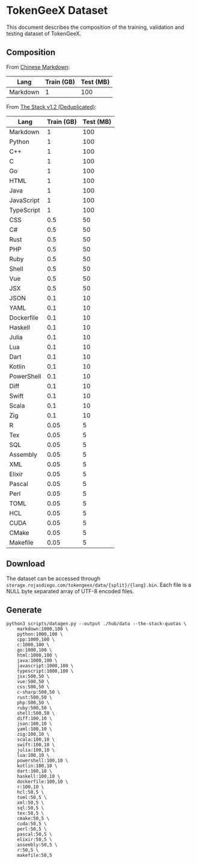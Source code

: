 # TokenGeeX Dataset

This document describes the composition of the training, validation and testing dataset of TokenGeeX.

## Composition

From [Chinese Markdown](https://huggingface.co/datasets/rojas-diego/chinese-markdown):

| Lang     | Train (GB) | Test (MB) |
| -------- | ---------- | --------- |
| Markdown | 1          | 100       |

From [The Stack v1.2 (Deduplicated)](https://huggingface.co/datasets/bigcode/the-stack-dedup):

| Lang       | Train (GB) | Test (MB) |
| ---------- | ---------- | --------- |
| Markdown   | 1          | 100       |
| Python     | 1          | 100       |
| C++        | 1          | 100       |
| C          | 1          | 100       |
| Go         | 1          | 100       |
| HTML       | 1          | 100       |
| Java       | 1          | 100       |
| JavaScript | 1          | 100       |
| TypeScript | 1          | 100       |
| CSS        | 0.5        | 50        |
| C#         | 0.5        | 50        |
| Rust       | 0.5        | 50        |
| PHP        | 0.5        | 50        |
| Ruby       | 0.5        | 50        |
| Shell      | 0.5        | 50        |
| Vue        | 0.5        | 50        |
| JSX        | 0.5        | 50        |
| JSON       | 0.1        | 10        |
| YAML       | 0.1        | 10        |
| Dockerfile | 0.1        | 10        |
| Haskell    | 0.1        | 10        |
| Julia      | 0.1        | 10        |
| Lua        | 0.1        | 10        |
| Dart       | 0.1        | 10        |
| Kotlin     | 0.1        | 10        |
| PowerShell | 0.1        | 10        |
| Diff       | 0.1        | 10        |
| Swift      | 0.1        | 10        |
| Scala      | 0.1        | 10        |
| Zig        | 0.1        | 10        |
| R          | 0.05       | 5         |
| Tex        | 0.05       | 5         |
| SQL        | 0.05       | 5         |
| Assembly   | 0.05       | 5         |
| XML        | 0.05       | 5         |
| Elixir     | 0.05       | 5         |
| Pascal     | 0.05       | 5         |
| Perl       | 0.05       | 5         |
| TOML       | 0.05       | 5         |
| HCL        | 0.05       | 5         |
| CUDA       | 0.05       | 5         |
| CMake      | 0.05       | 5         |
| Makefile   | 0.05       | 5         |

## Download

The dataset can be accessed through `storage.rojasdiego.com/tokengeex/data/{split}/{lang}.bin`. Each file is a NULL byte separated array of UTF-8 encoded files.

## Generate

```shell
python3 scripts/datagen.py --output ./hub/data --the-stack-quotas \
    markdown:1000,100 \
    python:1000,100 \
    cpp:1000,100 \
    c:1000,100 \
    go:1000,100 \
    html:1000,100 \
    java:1000,100 \
    javascript:1000,100 \
    typescript:1000,100 \
    jsx:500,50 \
    vue:500,50 \
    css:500,50 \
    c-sharp:500,50 \
    rust:500,50 \
    php:500,50 \
    ruby:500,50 \
    shell:500,50 \
    diff:100,10 \
    json:100,10 \
    yaml:100,10 \
    zig:100,10 \
    scala:100,10 \
    swift:100,10 \
    julia:100,10 \
    lua:100,10 \
    powershell:100,10 \
    kotlin:100,10 \
    dart:100,10 \
    haskell:100,10 \
    dockerfile:100,10 \
    r:100,10 \
    hcl:50,5 \
    toml:50,5 \
    xml:50,5 \
    sql:50,5 \
    tex:50,5 \
    cmake:50,5 \
    cuda:50,5 \
    perl:50,5 \
    pascal:50,5 \
    elixir:50,5 \
    assembly:50,5 \
    r:50,5 \
    makefile:50,5
```
